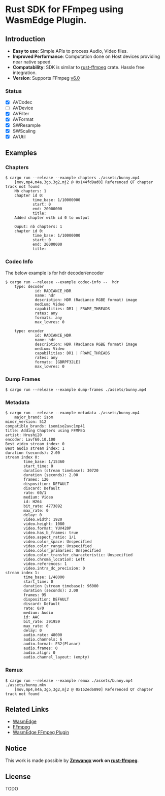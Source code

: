 # Rust SDK for FFmpeg using WasmEdge Plugin.

## Introduction

* **Easy to use**: Simple APIs to process Audio, Video files.
* **Improved Performance**: Computation done on Host devices providing near native speed.
* **Compatability**: SDK is similar to [rust-ffmpeg](https://github.com/zmwangx/rust-ffmpeg) crate. Hassle free integration.
* **Version**: Supports FFmpeg [v6.0](https://github.com/FFmpeg/FFmpeg/tree/release/6.0)

### Status
* [x] AVCodec 
* [ ] AVDevice 
* [x] AVFilter 
* [x] AVFormat 
* [x] SWResample
* [x] SWScaling
* [x] AVUtil 

## Examples

### Chapters
``` console
$ cargo run --release --example chapters ./assets/bunny.mp4 
    [mov,mp4,m4a,3gp,3g2,mj2 @ 0x144fd9ad0] Referenced QT chapter track not found
    Nb chapters: 1
    chapter id 0:
            time_base: 1/10000000
            start: 0
            end: 20000000
            title: 
    Added chapter with id 0 to output

    Ouput: nb chapters: 1
    chapter id 0:
            time_base: 1/10000000
            start: 0
            end: 20000000
            title: 
```

### Codec Info

The below example is for hdr decoder/encoder

```console
$ cargo run --release --example codec-info --  hdr
    type: decoder
             id: RADIANCE_HDR
             name: hdr
             description: HDR (Radiance RGBE format) image
             medium: Video
             capabilities: DR1 | FRAME_THREADS
             rates: any
             formats: any
             max_lowres: 0

    type: encoder
             id: RADIANCE_HDR
             name: hdr
             description: HDR (Radiance RGBE format) image
             medium: Video
             capabilities: DR1 | FRAME_THREADS
             rates: any
             formats: [GBRPF32LE]
             max_lowres: 0
```

### Dump Frames
``` console
$ cargo run --release --example dump-frames ./assets/bunny.mp4 
```

### Metadata
``` console
$ cargo run --release --example metadata ./assets/bunny.mp4
    major_brand: isom
minor_version: 512
compatible_brands: isomiso2avc1mp41
title: Adding Chapters using FFMPEG
artist: Hrushi20
encoder: Lavf60.10.100
Best video stream index: 0
Best audio stream index: 1
duration (seconds): 2.00
stream index 0:
        time_base: 1/15360
        start_time: 0
        duration (stream timebase): 30720
        duration (seconds): 2.00
        frames: 120
        disposition: DEFAULT
        discard: Default
        rate: 60/1
        medium: Video
        id: H264
        bit_rate: 4773892
        max_rate: 0
        delay: 0
        video.width: 1920
        video.height: 1080
        video.format: YUV420P
        video.has_b_frames: true
        video.aspect_ratio: 1/1
        video.color_space: Unspecified
        video.color_range: Unspecified
        video.color_primaries: Unspecified
        video.color_transfer_characteristic: Unspecified
        video.chroma_location: Left
        video.references: 1
        video.intra_dc_precision: 0
stream index 1:
        time_base: 1/48000
        start_time: 0
        duration (stream timebase): 96000
        duration (seconds): 2.00
        frames: 95
        disposition: DEFAULT
        discard: Default
        rate: 0/0
        medium: Audio
        id: AAC
        bit_rate: 391959
        max_rate: 0
        delay: 0
        audio.rate: 48000
        audio.channels: 6
        audio.format: F32(Planar)
        audio.frames: 0
        audio.align: 0
        audio.channel_layout: (empty)
```

### Remux 
```console
$ cargo run --release --example remux ./assets/bunny.mp4 ./assets/bunny.mkv
    [mov,mp4,m4a,3gp,3g2,mj2 @ 0x152ed6890] Referenced QT chapter track not found
```

## Related Links

- [WasmEdge](https://github.com/WasmEdge/WasmEdge)
- [FFmpeg](https://github.com/FFmpeg/FFmpeg)
- [WasmEdge FFmpeg Plugin]()

## Notice
This work is made possible by **[Zmwangx](https://github.com/zmwangx/rust-ffmpeg) work on [rust-ffmpeg](https://github.com/zmwangx/rust-ffmpeg)**.

## License
TODO
